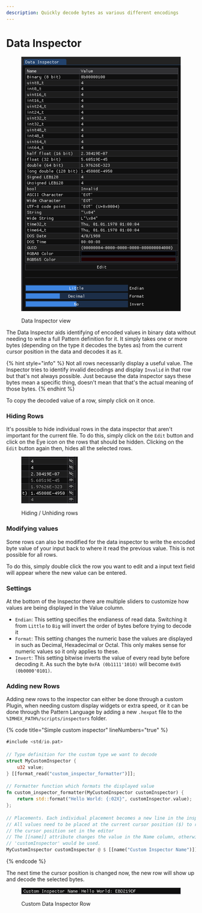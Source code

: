```yaml
---
description: Quickly decode bytes as various different encodings
---
```


# Data Inspector

<figure><img src="../.gitbook/assets/image.png" alt=""><figcaption><p>Data Inspector view</p></figcaption></figure>

The Data Inspector aids identifying of encoded values in binary data without needing to write a full Pattern definition for it. It simply takes one or more bytes (depending on the type it decodes the bytes as) from the current cursor position in the data and decodes it as it.

{% hint style="info" %}
Not all rows necessarily display a useful value. The Inspector tries to identify invalid decodings and display `Invalid` in that row but that's not always possible. Just because the data inspector says these bytes mean a specific thing, doesn't mean that that's the actual meaning of those bytes.
{% endhint %}

To copy the decoded value of a row, simply click on it once.

### Hiding Rows

It's possible to hide individual rows in the data inspector that aren't important for the current file. To do this, simply click on the `Edit` button and click on the Eye icon on the rows that should be hidden. Clicking on the `Edit` button again then, hides all the selected rows.

<figure><img src="../.gitbook/assets/image (1).png" alt=""><figcaption><p>Hiding / Unhiding rows</p></figcaption></figure>

### Modifying values

Some rows can also be modified for the data inspector to write the encoded byte value of your input back to where it read the previous value. This is not possible for all rows.

To do this, simply double click the row you want to edit and a input text field will appear where the new value can be entered.

### Settings

At the bottom of the Inspector there are multiple sliders to customize how values are being displayed in the Value column.

* `Endian`: This setting specifies the endianess of read data. Switching it from `Little` to `Big` will invert the order of bytes before trying to decode it
* `Format`: This setting changes the numeric base the values are displayed in such as Decimal, Hexadecimal or Octal. This only makes sense for numeric values so it only applies to these.
* `Invert`: This setting bitwise inverts the value of every read byte before decoding it. As such the byte `0xFA (0b1111'1010)` will become `0x05 (0b0000'0101)`.

### Adding new Rows

Adding new rows to the inspector can either be done through a custom Plugin, when needing custom display widgets or extra speed, or it can be done through the Pattern Language by adding a new `.hexpat` file to the `%IMHEX_PATH%/scripts/inspectors` folder.

{% code title="Simple custom inspector" lineNumbers="true" %}
```rust
#include <std/io.pat>

// Type definition for the custom type we want to decode
struct MyCustomInspector {
    u32 value;
} [[format_read("custom_inspector_formatter")]];

// Formatter function which formats the displayed value
fn custom_inspector_formatter(MyCustomInspector customInspector) {
    return std::format("Hello World: {:02X}", customInspector.value);
};

// Placements. Each individual placement becomes a new line in the inspector
// All values need to be placed at the current cursor position ($) to respect
// the cursor position set in the editor
// The [[name]] attribute changes the value in the Name column, otherwise
// 'customInspector' would be used.
MyCustomInspector customInspector @ $ [[name("Custom Inspector Name")]];
```
{% endcode %}

The next time the cursor position is changed now, the new row will show up and decode the selected bytes.

<figure><img src="../.gitbook/assets/imhex_7WgNns20ZE.png" alt=""><figcaption><p>Custom Data Inspector Row</p></figcaption></figure>
